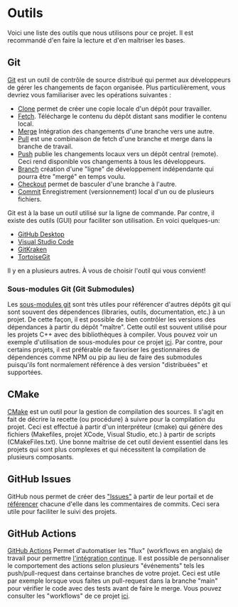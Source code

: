 # Outils

Voici une liste des outils que nous utilisons pour ce projet. Il est recommandé d'en faire la lecture et d'en maîtriser les bases.

## Git

[Git](https://www.atlassian.com/fr/git/tutorials/what-is-version-control) est un outil de contrôle de source distribué qui permet aux développeurs de gérer les changements de façon organisée. Plus particulièrement, vous devriez vous familiariser avec les opérations suivantes :

* [Clone](https://www.atlassian.com/fr/git/tutorials/setting-up-a-repository/git-clone) permet de créer une copie locale d'un dépôt pour travailler.
* [Fetch](https://www.atlassian.com/fr/git/tutorials/syncing/git-fetch). Télécharge le contenu du dépôt distant sans modifier le contenu local.
* [Merge](https://www.atlassian.com/fr/git/tutorials/using-branches/git-merge) Intégration des changements d'une branche vers une autre.
* [Pull](https://www.atlassian.com/fr/git/tutorials/syncing/git-pull) est une combinaison de fetch d'une branche et merge dans la branche de travail.
* [Push](https://www.atlassian.com/fr/git/tutorials/syncing/git-push) publie les changements locaux vers un dépôt central (remote). Ceci rend disponible vos changements à tous les développeurs.
* [Branch](https://www.atlassian.com/fr/git/tutorials/using-branches) création d'une "ligne" de développement indépendante qui pourra être "mergé" en temps voulu.
* [Checkout](https://www.atlassian.com/fr/git/tutorials/using-branches/git-checkout) permet de basculer d'une branche à l'autre.
* [Commit](https://www.atlassian.com/fr/git/tutorials/saving-changes/git-commit) Enregistrement (versionnement) local d'un ou de plusieurs fichiers.

Git est à la base un outil utilisé sur la ligne de commande. Par contre, il existe des outils (GUI) pour faciliter son utilisation. En voici quelques-un:

* [GitHub Desktop](https://desktop.github.com/)
* [Visual Studio Code](https://code.visualstudio.com/download)
* [GitKraken](https://www.gitkraken.com/download)
* [TortoiseGit](https://tortoisegit.org/)

Il y en a plusieurs autres. À vous de choisir l'outil qui vous convient!

### Sous-modules Git (Git Submodules)

Les [sous-modules git](https://www.atlassian.com/fr/git/tutorials/git-submodule) sont très utiles pour référencer d'autres dépôts git qui sont souvent des dépendences (libraries, outils, documentation, etc.) à un projet.
De cette façon, il est possible de bien contrôler les versions des dépendances à partir du dépôt "maître".
Cette outil est souvent utilisé pour les projets C++ avec des bibliothèques à compiler.
Vous pouvez voir un exemple d'utilisation de sous-modules pour ce projet [ici](../libbrary/cppcount/3rdParty).
Par contre, pour certains projets, il est préférable de favoriser les gestionnaires de dépendences comme NPM ou pip au lieu de faire des submodules puisqu'ils font normalement référence à des version "distribuées" et supportées.

## CMake

[CMake](https://cmake.org/cmake/help/v3.20/) est un outil pour la gestion de compilation des sources.
Il s'agit en fait de décrire la recette (ou procédure) à suivre pour la compilation du projet.
Ceci est effectué à partir d'un interpréteur (cmake) qui génère des fichiers (Makefiles, projet XCode, Visual Studio, etc.) à partir de scripts (CMakeFiles.txt).
Une bonne maîtrise de cet outil devient essentiel dans les projets qui sont plus complexes et qui nécessitent la compilation de plusieurs composants.

## GitHub Issues

GitHub nous permet de créer des ["Issues"](https://github.com/introlab/demo_integration/issues) à partir de leur portail et de [référencer](https://docs.github.com/en/github/writing-on-github/working-with-advanced-formatting/autolinked-references-and-urls) chacune d'elle dans les commentaires de commits.
Ceci sera utile pour faciliter le suivi des projets.

## GitHub Actions

[GitHub Actions](https://docs.github.com/en/actions) Permet d'automatiser les "flux" (workflows en anglais) de travail pour permettre [l'intégration continue](Introduction_Integration_Continue.md).
Il est possible de personnaliser le comportement des actions selon plusieurs "événements" tels les push/pull-request dans certainse branches de votre projet. 
Ceci est utile par exemple lorsque vous faites un pull-request dans la branche "main" pour vérifier le code avec des tests avant de faire le merge.
Vous pouvez consulter les "workflows" de ce projet [ici](../.github/workflows).
